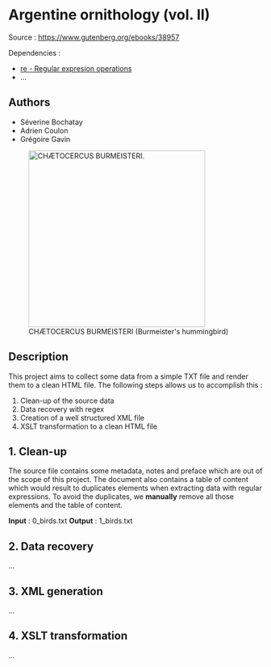 Argentine ornithology (vol. II)
===============================
Source : https://www.gutenberg.org/ebooks/38957

Dependencies :
- [re - Regular expresion operations](https://docs.python.org/3/library/re.html)
- ...

## Authors
- Séverine Bochatay
- Adrien Coulon
- Grégoire Gavin

<figure>
    <img src="https://www.gutenberg.org/cache/epub/38957/images/plt11_lg.jpg" alt="CHÆTOCERCUS BURMEISTERI." width="350" />
    <figcaption>CHÆTOCERCUS BURMEISTERI (Burmeister's hummingbird)</figcaption>
</figure>


## Description
This project aims to collect some data from a simple TXT file and render them to a clean HTML file.
The following steps allows us to accomplish this :
1. Clean-up of the source data
2. Data recovery with regex 
3. Creation of a well structured XML file
4. XSLT transformation to a clean HTML file

## 1. Clean-up
The source file contains some metadata, notes and preface which are out of the scope of this project. The document also contains a table of content which would result to duplicates elements when extracting data with regular expressions. To avoid the duplicates, we **manually** remove all those elements and the table of content.

**Input** : 0_birds.txt
**Output** : 1_birds.txt

## 2. Data recovery
...

## 3. XML generation
...

## 4. XSLT transformation
...